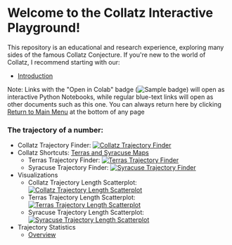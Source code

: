 # Welcome to the Collatz Interactive Playground!

This repository is an educational and research experience, exploring many sides of the famous Collatz Conjecture. If you're new to the world of Collatz, I recommend starting with our:

* [Introduction](docs/Intro.md)

Note: Links with the "Open in Colab" badge (![Sample badge](https://colab.research.google.com/assets/colab-badge.svg)) will open as interactive Python Notebooks, while regular blue-text links will open as other documents such as this one. You can always return here by clicking [Return to Main Menu](README.md) at the bottom of any page

### The trajectory of a number:
* Collatz Trajectory Finder: [![Collatz Trajectory Finder](https://colab.research.google.com/assets/colab-badge.svg)](https://colab.research.google.com/github/GTonyJacobs/Collatz/blob/main/scripts/intro_trajectory_finder.ipynb)
* Collatz Shortcuts: [Terras and Syracuse Maps](docs/Terras_and_Syracuse_maps.md)
  * Terras Trajectory Finder: [![Terras Trajectory Finder](https://colab.research.google.com/assets/colab-badge.svg)](https://colab.research.google.com/github/GTonyJacobs/Collatz/blob/main/scripts/Terras_trajectory_finder.ipynb)
  * Syracuse Trajectory Finder: [![Syracuse Trajectory Finder](https://colab.research.google.com/assets/colab-badge.svg)](https://colab.research.google.com/github/GTonyJacobs/Collatz/blob/main/scripts/Syracuse_trajectory_finder.ipynb)
* Visualizations
  * Collatz Trajectory Length Scatterplot: [![Collatz Trajectory Length Scatterplot](https://colab.research.google.com/assets/colab-badge.svg)](https://colab.research.google.com/github/GTonyJacobs/Collatz/blob/main/scripts/Collatz_trajectory_length_scatterplot.ipynb)
  * Terras Trajectory Length Scatterplot: [![Terras Trajectory Length Scatterplot](https://colab.research.google.com/assets/colab-badge.svg)](https://colab.research.google.com/github/GTonyJacobs/Collatz/blob/main/scripts/Terras_trajectory_length_scatterplot.ipynb)
  * Syracuse Trajectory Length Scatterplot: [![Syracuse Trajectory Length Scatterplot](https://colab.research.google.com/assets/colab-badge.svg)](https://colab.research.google.com/github/GTonyJacobs/Collatz/blob/main/scripts/Syracuse_trajectory_length_scatterplot.ipynb)
* Trajectory Statistics
  * [Overview](docs/Trajectory_Statistics) 
